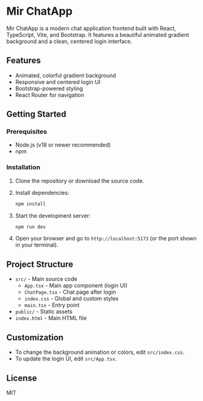 # Mir ChatApp

Mir ChatApp is a modern chat application frontend built with React, TypeScript, Vite, and Bootstrap. It features a beautiful animated gradient background and a clean, centered login interface.

## Features

- Animated, colorful gradient background
- Responsive and centered login UI
- Bootstrap-powered styling
- React Router for navigation

## Getting Started

### Prerequisites

- Node.js (v18 or newer recommended)
- npm

### Installation

1. Clone the repository or download the source code.
2. Install dependencies:

   ```sh
   npm install
   ```

3. Start the development server:

   ```sh
   npm run dev
   ```

4. Open your browser and go to `http://localhost:5173` (or the port shown in your terminal).

## Project Structure

- `src/` - Main source code
  - `App.tsx` - Main app component (login UI)
  - `ChatPage.tsx` - Chat page after login
  - `index.css` - Global and custom styles
  - `main.tsx` - Entry point
- `public/` - Static assets
- `index.html` - Main HTML file

## Customization

- To change the background animation or colors, edit `src/index.css`.
- To update the login UI, edit `src/App.tsx`.

## License

MIT
